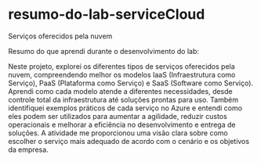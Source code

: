 # resumo-do-lab-serviceCloud
Serviços oferecidos pela nuvem

Resumo do que aprendi durante o desenvolvimento do lab:

Neste projeto, explorei os diferentes tipos de serviços oferecidos pela nuvem, compreendendo melhor os modelos IaaS (Infraestrutura como Serviço), PaaS (Plataforma como Serviço) e SaaS (Software como Serviço). Aprendi como cada modelo atende a diferentes necessidades, desde controle total da infraestrutura até soluções prontas para uso. Também identifiquei exemplos práticos de cada serviço no Azure e entendi como eles podem ser utilizados para aumentar a agilidade, reduzir custos operacionais e melhorar a eficiência no desenvolvimento e entrega de soluções. A atividade me proporcionou uma visão clara sobre como escolher o serviço mais adequado de acordo com o cenário e os objetivos da empresa.
